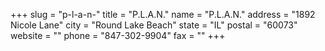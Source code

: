 +++
slug = "p-l-a-n-"
title = "P.L.A.N."
name = "P.L.A.N."
address = "1892 Nicole Lane"
city = "Round Lake Beach"
state = "IL"
postal = "60073"
website = ""
phone = "847-302-9904"
fax = ""
+++
